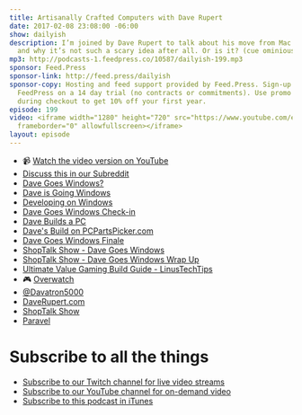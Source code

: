 ```yaml
---
title: Artisanally Crafted Computers with Dave Rupert
date: 2017-02-08 23:08:00 -06:00
show: dailyish
description: I’m joined by Dave Rupert to talk about his move from Mac to Windows
  and why it’s not such a scary idea after all. Or is it? (cue ominious music)
mp3: http://podcasts-1.feedpress.co/10587/dailyish-199.mp3
sponsor: Feed.Press
sponsor-link: http://feed.press/dailyish
sponsor-copy: Hosting and feed support provided by Feed.Press. Sign-up today and try
  FeedPress on a 14 day trial (no contracts or commitments). Use promo code * dailyish*
  during checkout to get 10% off your first year.
episode: 199
video: <iframe width="1280" height="720" src="https://www.youtube.com/embed/QbB6XoqkTQ0"
  frameborder="0" allowfullscreen></iframe>
layout: episode
---
```


* 📹 [Watch the video version on YouTube](https://www.youtube.com/watch?v=QbB6XoqkTQ0)
* [Discuss this in our Subreddit](https://www.reddit.com/r/Goodstuff_fm/comments/5spp53/dailyish_199_artisanally_crafted_computers/)
* [Dave Goes Windows?](https://daverupert.com/2015/04/davegoeswindows/)
* [Dave is Going Windows](https://daverupert.com/2015/08/dave-is-going-windows/)
* [Developing on Windows](https://daverupert.com/2015/08/developing-on-windows/)
* [Dave Goes Windows Check-in](https://daverupert.com/2016/01/davegoeswindows-checkin/)
* [Dave Builds a PC](https://daverupert.com/2016/12/dave-builds-a-pc/)
* [Dave's Build on PCPartsPicker.com](https://pcpartpicker.com/user/davatron5000/saved/HGV3CJ)
* [Dave Goes Windows Finale](https://daverupert.com/2016/07/davegoeswindows-finale/)
* [ShopTalk Show - Dave Goes Windows](http://shoptalkshow.com/episodes/186-dave-goes-windows/)
* [ShopTalk Show - Dave Goes Windows Wrap Up](http://shoptalkshow.com/episodes/225-davegoeswindows-wrap/)
* [Ultimate Value Gaming Build Guide - LinusTechTips](https://www.youtube.com/watch?v=vbDiSMQ_L_k)
* 🎮 [Overwatch](https://playoverwatch.com/en-us/)
* [@Davatron5000](https://twitter.com/davatron5000)
* [DaveRupert.com](https://daverupert.com)
* [ShopTalk Show](http://shoptalkshow.com/)
* [Paravel](http://paravelinc.com)

# Subscribe to all the things

* [Subscribe to our Twitch channel for live video streams](https://www.twitch.tv/goodstuff_fm)
* [Subscribe to our YouTube channel for on-demand video](https://www.youtube.com/user/goodstuffdotfm)
* [Subscribe to this podcast in iTunes](https://itunes.apple.com/ca/podcast/pdcst/id815675012)